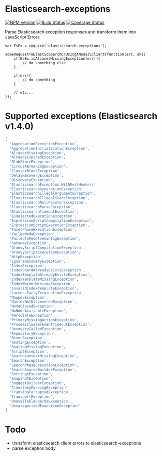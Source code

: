 Elasticsearch-exceptions
========================

[![NPM version](https://badge.fury.io/js/elasticsearch-exceptions.svg)](http://badge.fury.io/js/winston-logentries-transport-with-rewriter)
[![Build Status](https://drone.io/github.com/FGRibreau/elasticsearch-exceptions/status.png)](https://drone.io/github.com/FGRibreau/elasticsearch-exceptions/latest)
[![Coverage Status](https://coveralls.io/repos/FGRibreau/elasticsearch-exceptions/badge.png)](https://coveralls.io/r/FGRibreau/elasticsearch-exceptions)

Parse Elasticsearch exception responses and transform them into JavaScript Errors


```
var EsEx = require('elasticsearch-exceptions');

someRequestToElasticSearchOrUsingANodeJSClient(function(err, ok){
    if(EsEx.isAliasesMissingException(err)){
        // do something else
    }

    if(err){
        // do something
    }

    // etc...
});
```

# Supported exceptions (Elasticsearch v1.4.0)

```javascript
[
  'AggregationExecutionException',
  'AggregationInitializationException',
  'AliasesMissingException',
  'AlreadyExpiredException',
  'BlobStoreException',
  'CircuitBreakingException',
  'ClusterBlockException',
  'DelayRecoveryException',
  'DiscoveryException',
  'ElasticsearchException.WithRestHeaders',
  'ElasticsearchGenerationException',
  'ElasticsearchIllegalArgumentException',
  'ElasticsearchIllegalStateException',
  'ElasticsearchNullPointerException',
  'ElasticsearchParseException',
  'ElasticsearchTimeoutException',
  'EsRejectedExecutionException',
  'ExpressionScriptCompilationException',
  'ExpressionScriptExecutionException',
  'FacetPhaseExecutionException',
  'FailedNodeException',
  'FailedToResolveConfigException',
  'GatewayException',
  'GroovyScriptCompilationException',
  'GroovyScriptExecutionException',
  'HttpException',
  'IgnoreRecoveryException',
  'IndexException',
  'IndexShardAlreadyExistsException',
  'IndexTemplateAlreadyExistsException',
  'IndexTemplateMissingException',
  'IndexWarmerMissingException',
  'InvalidIndexTemplateException',
  'Lucene.EarlyTerminationException',
  'MapperException',
  'MasterNotDiscoveredException',
  'NodeClosedException',
  'NoNodeAvailableException',
  'PercolateException',
  'PrimaryMissingActionException',
  'ProcessClusterEventTimeoutException',
  'RecoveryFailedException',
  'RepositoryException',
  'RiverException',
  'RoutingException',
  'RoutingMissingException',
  'ScriptException',
  'SearchContextMissingException',
  'SearchException',
  'SearchPhaseExecutionException',
  'SearchSourceBuilderException',
  'SettingsException',
  'SnapshotException',
  'SuggestBuilderException',
  'TimestampParsingException',
  'TranslogCorruptedException',
  'TransportException',
  'UnavailableShardsException',
  'UncategorizedExecutionException'
]
```

# Todo

- transform elasticsearch client errors to elasticsearch-exceptions
- parse exception body
